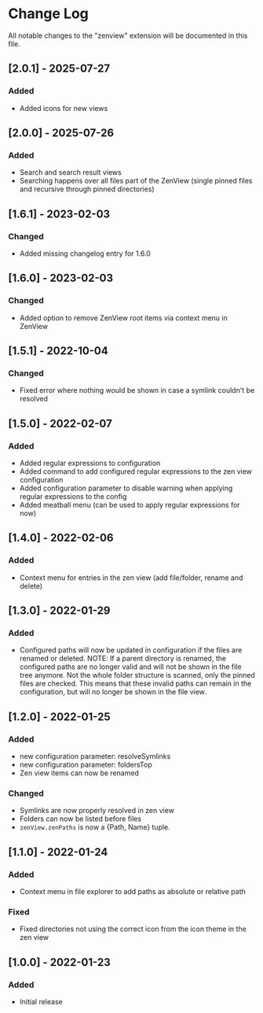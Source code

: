 # Change Log

All notable changes to the "zenview" extension will be documented in this file.

## [2.0.1] - 2025-07-27
### Added
- Added icons for new views

## [2.0.0] - 2025-07-26
### Added
- Search and search result views
- Searching happens over all files part of the ZenView (single pinned files and recursive through pinned directories)

## [1.6.1] - 2023-02-03
### Changed
- Added missing changelog entry for 1.6.0

## [1.6.0] - 2023-02-03
### Changed
- Added option to remove ZenView root items via context menu in ZenView

## [1.5.1] - 2022-10-04
### Changed
- Fixed error where nothing would be shown in case a symlink couldn't be resolved

## [1.5.0] - 2022-02-07
### Added
- Added regular expressions to configuration
- Added command to add configured regular expressions to the zen view configuration
- Added configuration parameter to disable warning when applying regular expressions to the config
- Added meatball menu (can be used to apply regular expressions for now)

## [1.4.0] - 2022-02-06
### Added
- Context menu for entries in the zen view (add file/folder, rename and delete)

## [1.3.0] - 2022-01-29
### Added
- Configured paths will now be updated in configuration if the files are renamed or deleted.
NOTE: If a parent directory is renamed, the configured paths are no longer valid and will not be shown in the file tree anymore. Not the whole folder structure is scanned, only the pinned files are checked.
This means that these invalid paths can remain in the configuration, but will no longer be shown in the file view.

## [1.2.0] - 2022-01-25
### Added
- new configuration parameter: resolveSymlinks
- new configuration parameter: foldersTop
- Zen view items can now be renamed

### Changed
- Symlinks are now properly resolved in zen view
- Folders can now be listed before files
- `zenView.zenPaths` is now a {Path, Name} tuple.

## [1.1.0] - 2022-01-24
### Added
- Context menu in file explorer to add paths as absolute or relative path

### Fixed
- Fixed directories not using the correct icon from the icon theme in the zen view

## [1.0.0] - 2022-01-23
### Added
- Initial release